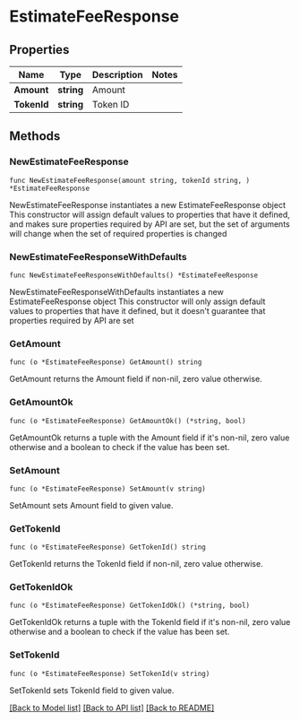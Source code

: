 # EstimateFeeResponse

## Properties

Name | Type | Description | Notes
------------ | ------------- | ------------- | -------------
**Amount** | **string** | Amount | 
**TokenId** | **string** | Token ID | 

## Methods

### NewEstimateFeeResponse

`func NewEstimateFeeResponse(amount string, tokenId string, ) *EstimateFeeResponse`

NewEstimateFeeResponse instantiates a new EstimateFeeResponse object
This constructor will assign default values to properties that have it defined,
and makes sure properties required by API are set, but the set of arguments
will change when the set of required properties is changed

### NewEstimateFeeResponseWithDefaults

`func NewEstimateFeeResponseWithDefaults() *EstimateFeeResponse`

NewEstimateFeeResponseWithDefaults instantiates a new EstimateFeeResponse object
This constructor will only assign default values to properties that have it defined,
but it doesn't guarantee that properties required by API are set

### GetAmount

`func (o *EstimateFeeResponse) GetAmount() string`

GetAmount returns the Amount field if non-nil, zero value otherwise.

### GetAmountOk

`func (o *EstimateFeeResponse) GetAmountOk() (*string, bool)`

GetAmountOk returns a tuple with the Amount field if it's non-nil, zero value otherwise
and a boolean to check if the value has been set.

### SetAmount

`func (o *EstimateFeeResponse) SetAmount(v string)`

SetAmount sets Amount field to given value.


### GetTokenId

`func (o *EstimateFeeResponse) GetTokenId() string`

GetTokenId returns the TokenId field if non-nil, zero value otherwise.

### GetTokenIdOk

`func (o *EstimateFeeResponse) GetTokenIdOk() (*string, bool)`

GetTokenIdOk returns a tuple with the TokenId field if it's non-nil, zero value otherwise
and a boolean to check if the value has been set.

### SetTokenId

`func (o *EstimateFeeResponse) SetTokenId(v string)`

SetTokenId sets TokenId field to given value.



[[Back to Model list]](../README.md#documentation-for-models) [[Back to API list]](../README.md#documentation-for-api-endpoints) [[Back to README]](../README.md)


